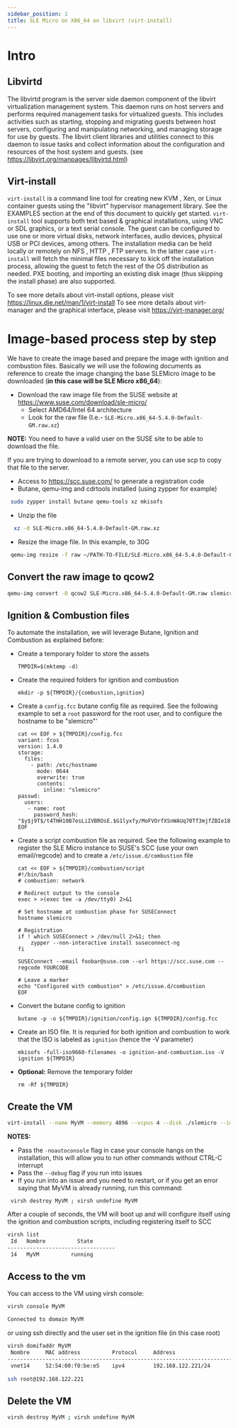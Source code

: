 ```yaml
---
sidebar_position: 1
title: SLE Micro on X86_64 on libvirt (virt-install)
---
```


# Intro
## Libvirtd 

The libvirtd program is the server side daemon component of the libvirt virtualization management system.
This daemon runs on host servers and performs required management tasks for virtualized guests. This includes activities such as starting, stopping and migrating guests between host servers, configuring and manipulating networking, and managing storage for use by guests.
The libvirt client libraries and utilities connect to this daemon to issue tasks and collect information about the configuration and resources of the host system and guests.
(see https://libvirt.org/manpages/libvirtd.html)

## Virt-install
`virt-install` is a command line tool for creating new KVM , Xen, or Linux container guests using the "libvirt" hypervisor management library. See the EXAMPLES section at the end of this document to quickly get started.
`virt-install` tool supports both text based & graphical installations, using VNC or SDL graphics, or a text serial console. The guest can be configured to use one or more virtual disks, network interfaces, audio devices, physical USB or PCI devices, among others.
The installation media can be held locally or remotely on NFS , HTTP , FTP servers. In the latter case `virt-install` will fetch the minimal files necessary to kick off the installation process, allowing the guest to fetch the rest of the OS distribution as needed. PXE booting, and importing an existing disk image (thus skipping the install phase) are also supported.

To see more details about virt-install options, please visit https://linux.die.net/man/1/virt-install
To see more details about virt-manager and the graphical interface, please visit https://virt-manager.org/

# Image-based process step by step

We have to create the image based and prepare the image with ignition and combustion files.
Basically we will use the following documents as reference to create the image changing the base SLEMicro image to be downloaded (**in this case will be SLE Micro x86_64**):

- Download the raw image file from the SUSE website at https://www.suse.com/download/sle-micro/
    - Select AMD64/Intel 64 architecture
    - Look for the raw file (I.e.- `SLE-Micro.x86_64-5.4.0-Default-GM.raw.xz`)
 
**NOTE:** You need to have a valid user on the SUSE site to be able to download the file.

If you are trying to download to a remote server, you can use scp to copy that file to the server.

- Access to <https://scc.suse.com/> to generate a registration code
- Butane, qemu-img and cdrtools installed (using zypper for example)
 ```bash
  sudo zypper install butane qemu-tools xz mkisofs
 ```
- Unzip the file

```bash
  xz -d SLE-Micro.x86_64-5.4.0-Default-GM.raw.xz 
```

- Resize the image file. In this example, to 30G

```bash
 qemu-img resize -f raw ~/PATH-TO-FILE/SLE-Micro.x86_64-5.4.0-Default-GM.raw 30G > /dev/null
```
 
## Convert the raw image to qcow2
```bash
qemu-img convert -O qcow2 SLE-Micro.x86_64-5.4.0-Default-GM.raw slemicro
```
## Ignition & Combustion files

To automate the installation, we will leverage Butane, Ignition and
Combustion as explained before:

- Create a temporary folder to store the assets

  ```
  TMPDIR=$(mktemp -d)
  ```
- Create the required folders for ignition and combustion

  ```
  mkdir -p ${TMPDIR}/{combustion,ignition}
  ```

- Create a `config.fcc` butane config file as required. See the
  following example to set a `root` password for the root user, and to
  configure the hostname to be "slemicro"'

  ```
  cat << EOF > ${TMPDIR}/config.fcc 
  variant: fcos 
  version: 1.4.0 
  storage: 
    files: 
      - path: /etc/hostname 
        mode: 0644 
        overwrite: true 
        contents: 
          inline: "slemicro" 
  passwd: 
    users: 
     - name: root 
       password_hash: "$y$j9T$/t4THH10B7esLiIVBROsE.$G1lyxfy/MoFVOrfXSnWAUq70Tf3mjfZBIe18koGOuXB" 
  EOF 
  ```

- Create a script combustion file as required. See the following
  example to register the SLE Micro instance to SUSE's SCC (use your
  own email/regcode) and to create a `/etc/issue.d/combustion` file

  ```
  cat << EOF > ${TMPDIR}/combustion/script  
  #!/bin/bash 
  # combustion: network 

  # Redirect output to the console 
  exec > >(exec tee -a /dev/tty0) 2>&1

  # Set hostname at combustion phase for SUSEConnect
  hostname slemicro

  # Registration 
  if ! which SUSEConnect > /dev/null 2>&1; then 
      zypper --non-interactive install suseconnect-ng 
  fi 

  SUSEConnect --email foobar@suse.com --url https://scc.suse.com --regcode YOURCODE 

  # Leave a marker 
  echo "Configured with combustion" > /etc/issue.d/combustion 
  EOF 
  ```

- Convert the butane config to ignition

  ```
  butane -p -o ${TMPDIR}/ignition/config.ign ${TMPDIR}/config.fcc
  ```

- Create an ISO file. It is requried for both ignition and combustion
  to work that the ISO is labeled as `ignition` (hence the -V
  parameter)

  ```
  mkisofs -full-iso9660-filenames -o ignition-and-combustion.iso -V ignition ${TMPDIR}
  ```

- **Optional:** Remove the temporary folder

  ```
  rm -Rf ${TMPDIR}
  ```

## Create the VM
```bash
virt-install --name MyVM --memory 4096 --vcpus 4 --disk ./slemicro --import --cdrom ./ignition-and-combustion.iso --network default --osinfo detect=on,name=sle-unknown
```
**NOTES:** 
 - Pass the `-noautoconsole` flag in case your console hangs on the installation, this will allow you to run other commands without CTRL-C interrupt
 - Pass the `--debug` flag if you run into issues
 - If you run into an issue and you need to restart, or if you get an error saying that MyVM is already running, run this command:

```
 virsh destroy MyVM ; virsh undefine MyVM
```


After a couple of seconds, the VM will boot up and will configure itself
using the ignition and combustion scripts, including registering itself
to SCC

```bash
virsh list
 Id   Nombre          State
----------------------------------
 14   MyVM          running
```

## Access to the vm

You can access to the VM using virsh console:
```bash
virsh console MyVM

Connected to domain MyVM
```
or using ssh directly and the user set in the ignition file (in this case root)
```bash
virsh domifaddr MyVM
 Nombre     MAC address          Protocol     Address
-------------------------------------------------------------------------------
 vnet14     52:54:00:f0:be:e5    ipv4         192.168.122.221/24
 
ssh root@192.168.122.221
```

## Delete the VM
```bash
virsh destroy MyVM ; virsh undefine MyVM
```
